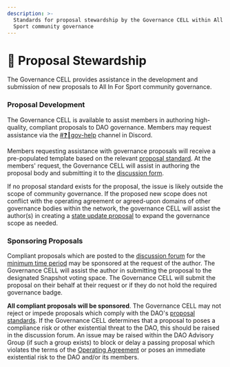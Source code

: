 ```yaml
---
description: >-
  Standards for proposal stewardship by the Governance CELL within All In For
  Sport community governance
---
```


# 📃 Proposal Stewardship

The Governance CELL provides assistance in the development and submission of new proposals to All In For Sport community governance.

### Proposal Development

The Governance CELL is available to assist members in authoring high-quality, compliant proposals to DAO governance. Members may request assistance via the [#❓┃gov-help](https://discord.com/invite/Y7v33jWPwW) channel in Discord.

Members requesting assistance with governance proposals will receive a pre-populated template based on the relevant [proposal standard](http://localhost:5000/s/NcqLg5yh5nHbK4GBvWYP/policies/proposals). At the members' request, the Governance CELL will assist in authoring the proposal body and submitting it to the [discussion form](../guides/community/discussion/forum.md).

If no proposal standard exists for the proposal, the issue is likely outside the scope of community governance. If the proposed new scope does not conflict with the operating agreement or agreed-upon domains of other governance bodies within the network, the governance CELL will assist the author(s) in creating a [state update proposal](http://localhost:5000/s/NcqLg5yh5nHbK4GBvWYP/policies/proposals/metagovernance) to expand the governance scope as needed.

### Sponsoring Proposals

Compliant proposals which are posted to the [discussion forum](../guides/community/discussion/forum.md) for the [minimum time period](http://localhost:5000/s/NcqLg5yh5nHbK4GBvWYP/policies/governance/voting#proposal-review-process) may be sponsored at the request of the author. The Governance CELL will assist the author in submitting the proposal to the designated Snapshot voting space. The Governance CELL will submit the proposal on their behalf at their request or if they do not hold the required governance badge.

**All compliant proposals will be sponsored**. The Governance CELL may not reject or impede proposals which comply with the DAO's [proposal standards](http://localhost:5000/s/NcqLg5yh5nHbK4GBvWYP/policies/proposals). If the Governance CELL determines that a proposal to poses a compliance risk or other existential threat to the DAO, this should be raised in the discussion forum. An issue may be raised within the DAO Advisory Group (if such a group exists) to block or delay a passing proposal which violates the terms of the [Operating Agreement](http://localhost:5000/s/NcqLg5yh5nHbK4GBvWYP/policies/membership/operating-agreement) or poses an immediate existential risk to the DAO and/or its members.
